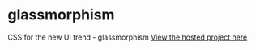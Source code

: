 # glassmorphism 
 CSS for the new UI trend - glassmorphism
[View the hosted project here](https://hiteshdatt.github.io/glassmorphism/)
